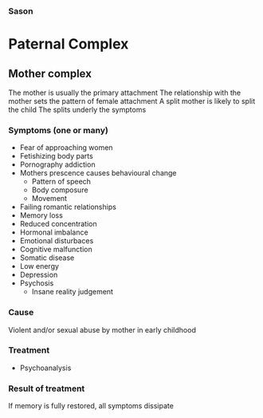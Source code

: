 ### Sason
# Paternal Complex

## Mother complex

The mother is usually the primary attachment
The relationship with the mother sets the pattern of female attachment
A split mother is likely to split the child
The splits underly the symptoms

### Symptoms (one or many)
* Fear of approaching women
* Fetishizing body parts
* Pornography addiction
* Mothers prescence causes behavioural change
  * Pattern of speech
  * Body composure
  * Movement
* Failing romantic relationships
* Memory loss
* Reduced concentration
* Hormonal imbalance
* Emotional disturbaces
* Cognitive malfunction
* Somatic disease
* Low energy
* Depression
* Psychosis
  * Insane reality judgement 

### Cause
Violent and/or sexual abuse by mother in early childhood

### Treatment
* Psychoanalysis

### Result of treatment
If memory is fully restored, all symptoms dissipate
